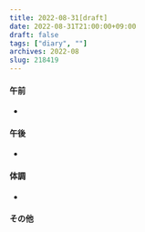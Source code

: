 ```yaml
---
title: 2022-08-31[draft]
date: 2022-08-31T21:00:00+09:00
draft: false
tags: ["diary", ""]
archives: 2022-08
slug: 218419
---
```

#### 午前
- 
#### 午後
- 
#### 体調
- 
#### その他